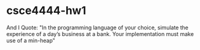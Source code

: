 # csce4444-hw1
And I Quote: "In the programming language of your choice, simulate the experience of a day’s business at a bank. Your implementation must make use of a min-heap"
